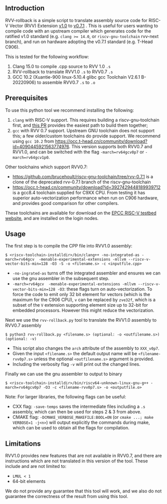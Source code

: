 ## Introduction

RVV-rollback is a simple script to translate assembly source code for RISC-V Vector (RVV) Extension [v1.0](https://github.com/riscv/riscv-v-spec/blob/3570f998903f00352552b670f1f7b7334f0a144a/v-spec.adoc) to [v0.7.1](https://github.com/riscv/riscv-v-spec/blob/0a24d0f61b5cd3f1f9265e8c40ab211daa865ede/v-spec.adoc) . This is useful for users wanting to compile code with an upstream compiler which generates code for the ratified v1.0 standard (e.g. `clang >= 14.0`, or `riscv-gnu-toolchain` rvv-next branch), and run on hardware adopting the v0.7.1 standard (e.g. T-Head C906).

This is tested for the following workflow:
1. Clang 15.0 to compile .cpp source to RVV 1.0 `.s`
2. RVV-rollback to translate RVV1.0 `.s` to RVV0.7 `.s`
3. GCC 10.2 (Xuantie-900 linux-5.10.4 glibc gcc Toolchain V2.6.1 B-20220906) to assemble RVV0.7 `.s` to `.o`


## Prerequisites

To use this python tool we recommend installing the following:

1. `clang` with RISC-V support. This requires building a riscv-gnu-toolchain first, and [this PR](https://github.com/riscv-collab/riscv-gnu-toolchain/pull/1166) provides the easiest path to build them together;
2. `gcc` with RVV 0.7 support. Upstream GNU toolchain does not support this; a few older/custom toolchains do provide support. We recommend using `gcc 10.2` from <https://occ.t-head.cn/community/download?id=4090445921563774976>. This version supports both RVV0.7 and RVV1.0, and can be switched with the flag `-march=rv64gcv0p7` or `-march=rv64gcv1p0`.


Other toolchains which support RVV0.7:

- <https://github.com/brucehoult/riscv-gnu-toolchain/tree/rvv-0.7.1> is a clone of the deprecated rvv-0.7.1 branch of the riscv-gnu-toolchain
- <https://occ.t-head.cn/community/download?id=3927429448189939712> is a gcc8.4 toolchain supplied for C9XX CPU. From testing it has superior auto-vectorization performance when run on C906 hardware, and provides good comparison for other compilers.

These toolchains are available for download on the [EPCC RISC-V testbed website](http://riscv.epcc.ed.ac.uk/), and are installed on the login nodes.



## Usage
The first step is to compile the CPP file into RVV1.0 assembly:
```
$ <riscv-toolchain-installdir>/bin/clang++ -no-integrated-as -march=rv64gcv  -menable-experimental-extensions -mllvm --riscv-v-vector-bits-min=128 -O3 -S -o <filename.s> -c <inputfile.cpp>
```

- `-no-ingrated-as` turns off the integrated assembler and ensures we can use the gnu assembler in the subsequent step.
- `-march=rv64gcv  -menable-experimental-extensions -mllvm --riscv-v-vector-bits-min=128 -O3`: these flags turn on auto-vectorization. To force the code to emit only 32 bit element for vectors (which is the maximum for the C906 CPU), `v` can be replaced by `zve32f`, which is a subset of the `V` extension supporting element size up to 32-bit for embedded processors. However this might reduce the vectorization.
  

Next we use the `rvv-rollback.py` tool to translate the RVV1.0 assembly to RVV0.7 assembly
```
$ python3 rvv-rollback.py <filename.s> (optional: -o <outfilename.s>) (optional: -v)
```

- This script also changes the `arch` attribute of the assembly to `XXX_v0p7`.
- Given the input `<filename.s>` the default output name will be `<filename-rvv0p7.s>` unless the optional `<outfilename.s>` argument is provided.
- Including the verbosity flag `-v` will print out the changed lines.


Finally we can use the gnu assembler to output to binary 
```
$ <riscv-toolchain-installdir>/bin/riscv64-unknown-linux-gnu-g++ -march=rv64gcv0p7 -O3 -c <filename-rvv0p7.s> -o <outputfile.o>
```



Note:
For larger libraries, the following flags can be useful:
   - CXX flag: `-save-temps` saves the intermediate files including a `.s` assembly, which can then be used for steps 2 & 3 from above.
   - CMAKE flag: `-DCMAKE_VERBOSE_MAKEFILE:BOOL=ON` (or `cmake ...; make VERBOSE=1 -j<n>`) will output explicitly the commands during make, which can be used to obtain all the flags for compilation.

## Limitations
RVV1.0 provides new features that are not available in RVV0.7, and there are instructions which are not translated in this version of the tool. These include and are not limited to:
- `LMUL < 1`
- 64-bit elements


We do not provide any guarantee that this tool will work, and we also do not guarantee the correctness of the result from using this tool.